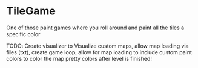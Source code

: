 # TileGame
One of those paint games where you roll around and paint all the tiles a specific color

TODO: Create visualizer to Visualize custom maps, allow map loading via files (txt), create game loop, allow for map loading to include custom paint colors to color the map pretty colors after level is finished!
